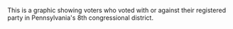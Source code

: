 This is a graphic showing voters who voted with or against their registered party in Pennsylvania's 8th congressional district. 

